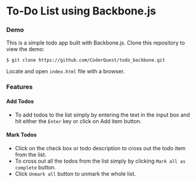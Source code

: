 # To-Do List using Backbone.js

### Demo
This is a simple todo app built with Backbone.js. Clone this repository to view the demo: 
```
$ git clone https://github.com/CoderQuest/todo_backbone.git
```
Locate and open `index.html` file with a browser.

### Features

#### Add Todos
* To add todos to the list simply by entering the text in the input box and hit either the `Enter` key or click on Add item button.

#### Mark Todos
* Click on the check box or todo description to cross out the todo item from the list.
* To cross out all the todos from the list simply by clicking `Mark all as complete` button.
* Click `Unmark all` button to unmark the whole list.
